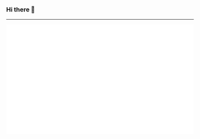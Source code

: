 ### Hi there 👋

***

<p align="center">
  <img src="https://github.com/franciscodelahoz/franciscodelahoz/blob/main/output/languages.svg" alt="Languages usage percentage"/>
</p>
